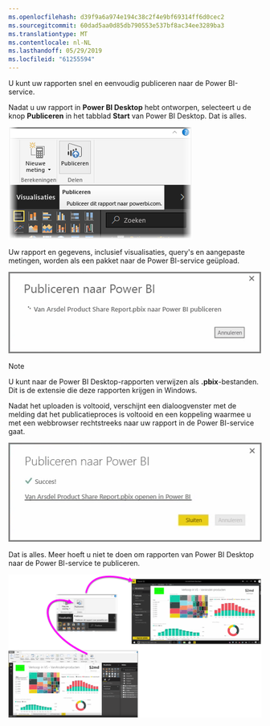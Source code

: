 ```yaml
---
ms.openlocfilehash: d39f9a6a974e194c38c2f4e9bf69314ff6d0cec2
ms.sourcegitcommit: 60dad5aa0d85db790553e537bf8ac34ee3289ba3
ms.translationtype: MT
ms.contentlocale: nl-NL
ms.lasthandoff: 05/29/2019
ms.locfileid: "61255594"
---
```

U kunt uw rapporten snel en eenvoudig publiceren naar de Power BI-service.

Nadat u uw rapport in **Power BI Desktop** hebt ontworpen, selecteert u de knop **Publiceren** in het tabblad **Start** van Power BI Desktop. Dat is alles.

![](media/4-1-publish-reports/4-1_1.png)

Uw rapport en gegevens, inclusief visualisaties, query's en aangepaste metingen, worden als een pakket naar de Power BI-service geüpload.

![](media/4-1-publish-reports/4-1_2.png)

> [!NOTE]
> U kunt naar de Power BI Desktop-rapporten verwijzen als **.pbix**-bestanden. Dit is de extensie die deze rapporten krijgen in Windows.
> 

Nadat het uploaden is voltooid, verschijnt een dialoogvenster met de melding dat het publicatieproces is voltooid en een koppeling waarmee u met een webbrowser rechtstreeks naar uw rapport in de Power BI-service gaat.

![](media/4-1-publish-reports/4-1_3.png)

Dat is alles. Meer hoeft u niet te doen om rapporten van Power BI Desktop naar de Power BI-service te publiceren.

![](media/4-1-publish-reports/4-1_4.png)

